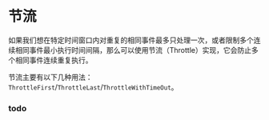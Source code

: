 # 节流

如果我们想在特定时间窗口内对重复的相同事件最多只处理一次，或者限制多个连续相同事件最小执行时间间隔，那么可以使用节流（Throttle）实现，它会防止多个相同事件连续重复执行。

节流主要有以下几种用法：`ThrottleFirst`/`ThrottleLast`/`ThrottleWithTimeOut`。

### todo



